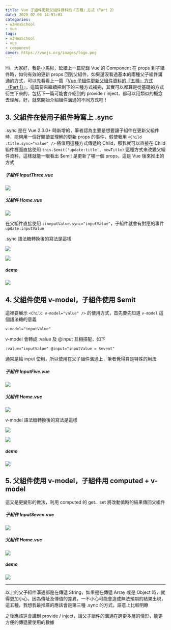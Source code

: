 ```yaml
---
title: Vue 子組件更新父組件資料的『五種』方式（Part 2）
date: 2020-02-08 14:53:03
categories:
- w3HexSchool
- vue
tags:
- w3HexSchool
- vue
- component
cover: https://vuejs.org/images/logo.png
---
```


Hi，大家好，我是小馬彬，延續上一篇紀錄 Vue 的 Component 在 props 到子組件時，如何有效的更新 props 回到父組件，如果還沒看過基本的兩種父子組件溝通的方式，可以先看看上一篇『[Vue 子組件更新父組件資料的『五種』方式（Part 1）](https://littlehorseboy.github.io/2020/02/02/2020-vue-component-v-model-part1/)』，這篇要來繼續把剩下的三種方式補完，其實可以都算是從基礎的方式衍生下來的，包括下一篇可能會介紹到的 provide / inject，都可以用類似的概念去理解，好，就來開始介紹組件溝通的不同方式吧！

## 3. 父組件在使用子組件時寫上 .sync

.sync 是在 Vue 2.3.0+ 時新增的，筆者認為主要是想要讓子組件在更新父組件時，能夠用一個好閱讀並理解的更新 props 的事件，假使我用 `<Child :title.sync="value" />` 將值用這種方式傳遞給 Child，那我就可以直接在 Child 組件裡面直接使用 `this.$emit('update:title', newTitle)` 這種方式來改變父組件資料，這樣就能一眼看出 $emit 是更新了哪一個 props，這是 Vue 後來推出的方式

##### 子組件 InputThree.vue

![](https://i.imgur.com/bPQaUWi.png)

##### 父組件 Home.vue

![](https://i.imgur.com/PlIMbhL.png)

在父組件直接使用 `:innputValue.sync="inputValue"`，子組件就會有對應的事件 `update:inputValue`

.sync 語法糖轉換後的寫法是這樣

![](https://i.imgur.com/y4U9aOD.png)

![](https://i.imgur.com/7vOPmiB.png)

##### demo

![](https://i.imgur.com/VHxJw0P.gif)


## 4. 父組件使用 v-model，子組件使用 $emit

這裡要展示 `<Child v-model="value" />` 的使用方式，首先要先知道 `v-model` 這個語法糖的意義

`v-model="inputValue"`

v-model 會轉成 :value 及 @input 互相搭配，如下

`:value="inputValue" @input="inputValue = $event"`

通常是給 input 使用，所以使用在父子組件溝通上，筆者覺得算是特殊的用法

##### 子組件 InputFive.vue

![](https://i.imgur.com/pIsgqU7.png)

##### 父組件 Home.vue

![](https://i.imgur.com/or9mfu3.png)

v-model 語法糖轉換後的寫法是這樣

![](https://i.imgur.com/W7x8Heo.png)

![](https://i.imgur.com/M50u33c.png)

##### demo

![](https://i.imgur.com/xvIfP3b.gif)

## 5. 父組件使用 v-model，子組件用 computed + v-model

這又是更變形的做法，利用 computed 的 get、set 將改動值時的結果傳回父組件

##### 子組件 InputSeven.vue

![](https://i.imgur.com/1xij7lg.png)

##### 父組件 Home.vue

![](https://i.imgur.com/j0Q4vsI.png)

##### demo

![](https://i.imgur.com/UeUU2ae.gif)

---

以上的父子組件溝通都是在傳遞 String，如果是在傳遞 Array 或是 Object 時，就得更加小心，因為傳址及傳值的差異，一不小心可能會造成無法預期的結果出現，這五種，我想我最推薦的應該會是第三種 .sync 的方式，語意上比較明瞭

之後應該還會講到 provide / inject，讓父子組件的溝通在跨更多層的情形，能更方便的傳遞要使用的數據
